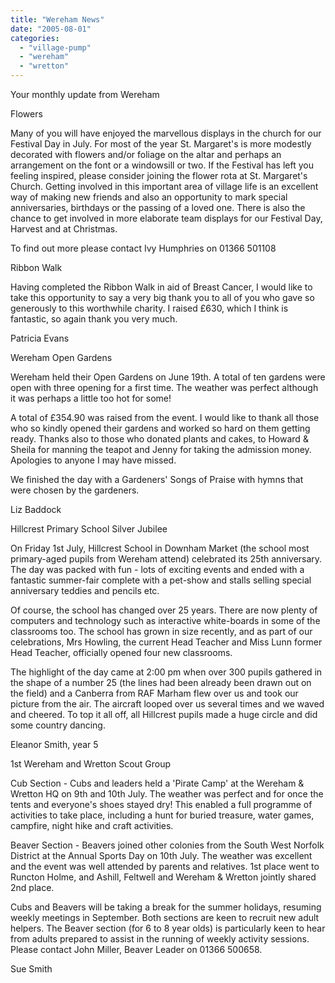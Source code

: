 ```yaml
---
title: "Wereham News"
date: "2005-08-01"
categories: 
  - "village-pump"
  - "wereham"
  - "wretton"
---
```


Your monthly update from Wereham

Flowers

Many of you will have enjoyed the marvellous displays in the church for our Festival Day in July. For most of the year St. Margaret's is more modestly decorated with flowers and/or foliage on the altar and perhaps an arrangement on the font or a windowsill or two. If the Festival has left you feeling inspired, please consider joining the flower rota at St. Margaret's Church. Getting involved in this important area of village life is an excellent way of making new friends and also an opportunity to mark special anniversaries, birthdays or the passing of a loved one. There is also the chance to get involved in more elaborate team displays for our Festival Day, Harvest and at Christmas.

To find out more please contact Ivy Humphries on 01366 501108

Ribbon Walk

Having completed the Ribbon Walk in aid of Breast Cancer, I would like to take this opportunity to say a very big thank you to all of you who gave so generously to this worthwhile charity. I raised £630, which I think is fantastic, so again thank you very much.

Patricia Evans

Wereham Open Gardens

Wereham held their Open Gardens on June 19th. A total of ten gardens were open with three opening for a first time. The weather was perfect although it was perhaps a little too hot for some!

A total of £354.90 was raised from the event. I would like to thank all those who so kindly opened their gardens and worked so hard on them getting ready. Thanks also to those who donated plants and cakes, to Howard & Sheila for manning the teapot and Jenny for taking the admission money. Apologies to anyone I may have missed.

We finished the day with a Gardeners' Songs of Praise with hymns that were chosen by the gardeners.

Liz Baddock

Hillcrest Primary School Silver Jubilee

On Friday 1st July, Hillcrest School in Downham Market (the school most primary-aged pupils from Wereham attend) celebrated its 25th anniversary. The day was packed with fun - lots of exciting events and ended with a fantastic summer-fair complete with a pet-show and stalls selling special anniversary teddies and pencils etc.

Of course, the school has changed over 25 years. There are now plenty of computers and technology such as interactive white-boards in some of the classrooms too. The school has grown in size recently, and as part of our celebrations, Mrs Howling, the current Head Teacher and Miss Lunn former Head Teacher, officially opened four new classrooms.

The highlight of the day came at 2:00 pm when over 300 pupils gathered in the shape of a number 25 (the lines had been already been drawn out on the field) and a Canberra from RAF Marham flew over us and took our picture from the air. The aircraft looped over us several times and we waved and cheered. To top it all off, all Hillcrest pupils made a huge circle and did some country dancing.

Eleanor Smith, year 5

1st Wereham and Wretton Scout Group

Cub Section - Cubs and leaders held a 'Pirate Camp' at the Wereham & Wretton HQ on 9th and 10th July. The weather was perfect and for once the tents and everyone's shoes stayed dry! This enabled a full programme of activities to take place, including a hunt for buried treasure, water games, campfire, night hike and craft activities.

Beaver Section - Beavers joined other colonies from the South West Norfolk District at the Annual Sports Day on 10th July. The weather was excellent and the event was well attended by parents and relatives. 1st place went to Runcton Holme, and Ashill, Feltwell and Wereham & Wretton jointly shared 2nd place.

Cubs and Beavers will be taking a break for the summer holidays, resuming weekly meetings in September. Both sections are keen to recruit new adult helpers. The Beaver section (for 6 to 8 year olds) is particularly keen to hear from adults prepared to assist in the running of weekly activity sessions. Please contact John Miller, Beaver Leader on 01366 500658.

Sue Smith
